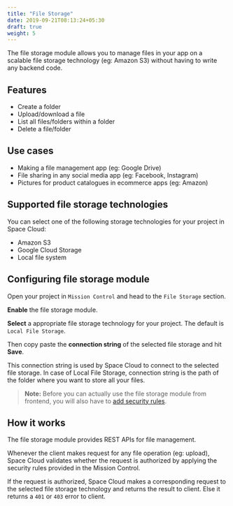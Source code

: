 ```yaml
---
title: "File Storage"
date: 2019-09-21T08:13:24+05:30
draft: true
weight: 5
---
```


The file storage module allows you to manage files in your app on a scalable file storage technology (eg: Amazon S3) without having to write any backend code.

## Features

- Create a folder
- Upload/download a file
- List all files/folders within a folder
- Delete a file/folder

## Use cases

- Making a file management app (eg: Google Drive)
- File sharing in any social media app (eg: Facebook, Instagram)
- Pictures for product catalogues in ecommerce apps (eg: Amazon)


## Supported file storage technologies

You can select one of the following storage technologies for your project in Space Cloud:

- Amazon S3
- Google Cloud Storage
- Local file system

## Configuring file storage module

Open your project in `Mission Control` and head to the `File Storage` section.

**Enable** the file storage module.

**Select** a appropriate file storage technology for your project. The default is `Local File Storage`.

Then copy paste the **connection string** of the selected file storage and hit **Save**. 

This connection string is used by Space Cloud to connect to the selected file storage. In case of Local File Storage, connection string is the path of the folder where you want to store all your files.

> **Note:** Before you can actually use the file storage module from frontend, you will also have to [add security rules](todo).

## How it works

The file storage module provides REST APIs for file management.

Whenever the client makes request for any file operation (eg: upload), Space Cloud validates whether the request is authorized by applying the security rules provided in the Mission Control. 

If the request is authorized, Space Cloud makes a corresponding request to the selected file storage technology and returns the result to client. Else it returns a `401` or `403` error to client. 
